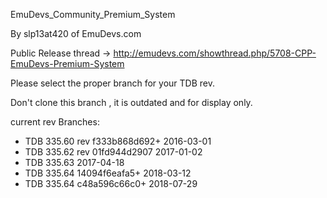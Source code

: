 EmuDevs_Community_Premium_System

By slp13at420 of EmuDevs.com

Public Release thread -> http://emudevs.com/showthread.php/5708-CPP-EmuDevs-Premium-System

Please select the proper branch for your TDB rev.

Don't clone this branch , it is outdated and for display only.



current rev Branches:

 * TDB 335.60 rev f333b868d692+ 2016-03-01  
 * TDB 335.62 rev 01fd944d2907 2017-01-02  
 * TDB 335.63 2017-04-18
 * TDB 335.64 14094f6eafa5+ 2018-03-12
 * TDB 335.64 c48a596c66c0+ 2018-07-29
